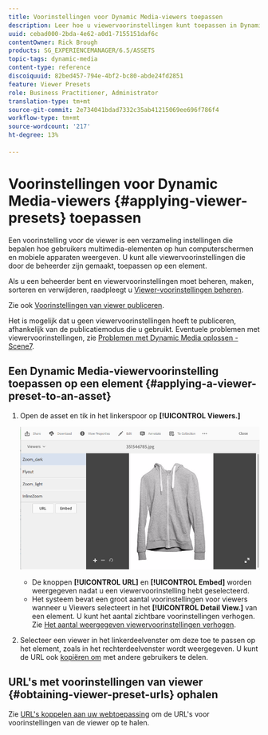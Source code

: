 ```yaml
---
title: Voorinstellingen voor Dynamic Media-viewers toepassen
description: Leer hoe u viewervoorinstellingen kunt toepassen in Dynamic Media
uuid: cebad000-2bda-4e62-a0d1-7155151daf6c
contentOwner: Rick Brough
products: SG_EXPERIENCEMANAGER/6.5/ASSETS
topic-tags: dynamic-media
content-type: reference
discoiquuid: 82bed457-794e-4bf2-bc80-abde24fd2851
feature: Viewer Presets
role: Business Practitioner, Administrator
translation-type: tm+mt
source-git-commit: 2e734041bdad7332c35ab41215069ee696f786f4
workflow-type: tm+mt
source-wordcount: '217'
ht-degree: 13%

---
```



# Voorinstellingen voor Dynamic Media-viewers {#applying-viewer-presets} toepassen

Een voorinstelling voor de viewer is een verzameling instellingen die bepalen hoe gebruikers multimedia-elementen op hun computerschermen en mobiele apparaten weergeven. U kunt alle viewervoorinstellingen die door de beheerder zijn gemaakt, toepassen op een element.

Als u een beheerder bent en viewervoorinstellingen moet beheren, maken, sorteren en verwijderen, raadpleegt u [Viewer-voorinstellingen beheren](managing-viewer-presets.md).

Zie ook [Voorinstellingen van viewer publiceren](managing-viewer-presets.md#publishing-viewer-presets).

Het is mogelijk dat u geen viewervoorinstellingen hoeft te publiceren, afhankelijk van de publicatiemodus die u gebruikt.
Eventuele problemen met viewervoorinstellingen, zie [Problemen met Dynamic Media oplossen - Scene7](troubleshoot-dms7.md#viewers).

## Een Dynamic Media-viewervoorinstelling toepassen op een element {#applying-a-viewer-preset-to-an-asset}

1. Open de asset en tik in het linkerspoor op **[!UICONTROL Viewers.]**

   ![chlimage_1-104](assets/chlimage_1-104.png)

   * De knoppen **[!UICONTROL URL]** en **[!UICONTROL Embed]** worden weergegeven nadat u een viewervoorinstelling hebt geselecteerd.
   * Het systeem bevat een groot aantal voorinstellingen voor viewers wanneer u Viewers selecteert in het **[!UICONTROL Detail View.]** van een element. U kunt het aantal zichtbare voorinstellingen verhogen. Zie [Het aantal weergegeven viewervoorinstellingen verhogen](managing-viewer-presets.md).

1. Selecteer een viewer in het linkerdeelvenster om deze toe te passen op het element, zoals in het rechterdeelvenster wordt weergegeven. U kunt de URL ook [kopiëren om](linking-urls-to-yourwebapplication.md) met andere gebruikers te delen.

## URL&#39;s met voorinstellingen van viewer {#obtaining-viewer-preset-urls} ophalen

Zie [URL&#39;s koppelen aan uw webtoepassing](linking-urls-to-yourwebapplication.md) om de URL&#39;s voor voorinstellingen van de viewer op te halen.

